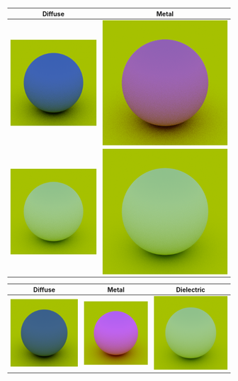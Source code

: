 | Diffuse | Metal |
|--------|-------|
| ![](images/1.png) | ![](images/2.png) |
| ![](images/3.png) | ![](images/4.png) |

| Diffuse | Metal | Dielectric |
|--------|-------|-------|
| ![](images/5.png) | ![](images/6.png) | ![](images/4.png) |
